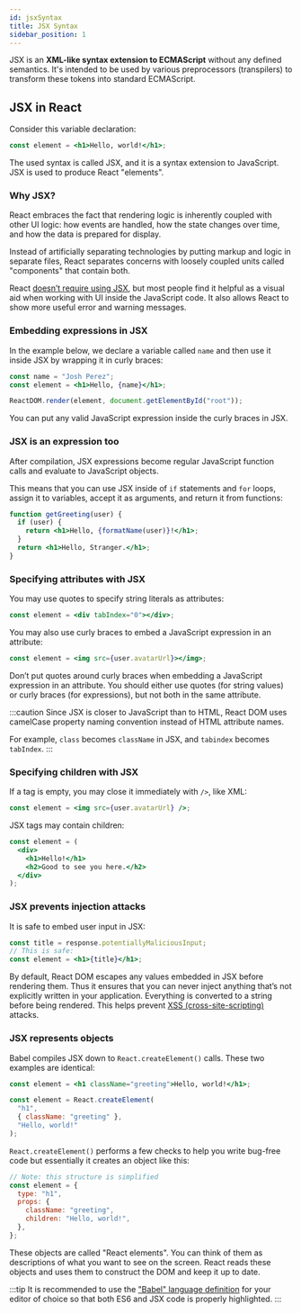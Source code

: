```yaml
---
id: jsxSyntax
title: JSX Syntax
sidebar_position: 1
---
```


JSX is an **XML-like syntax extension to ECMAScript** without any defined semantics. It's intended to be used by various preprocessors (transpilers) to transform these tokens into standard ECMAScript.

## JSX in React

Consider this variable declaration:

```jsx
const element = <h1>Hello, world!</h1>;
```

The used syntax is called JSX, and it is a syntax extension to JavaScript. JSX is used to produce React "elements".

### Why JSX?

React embraces the fact that rendering logic is inherently coupled with other UI logic: how events are handled, how the state changes over time, and how the data is prepared for display.

Instead of artificially separating technologies by putting markup and logic in separate files, React separates concerns with loosely coupled units called "components" that contain both.

React [doesn’t require using JSX](https://reactjs.org/docs/react-without-jsx.html), but most people find it helpful as a visual aid when working with UI inside the JavaScript code. It also allows React to show more useful error and warning messages.

### Embedding expressions in JSX

In the example below, we declare a variable called `name` and then use it inside JSX by wrapping it in curly braces:

```jsx {1-2}
const name = "Josh Perez";
const element = <h1>Hello, {name}</h1>;

ReactDOM.render(element, document.getElementById("root"));
```

You can put any valid JavaScript expression inside the curly braces in JSX.

### JSX is an expression too

After compilation, JSX expressions become regular JavaScript function calls and evaluate to JavaScript objects.

This means that you can use JSX inside of `if` statements and `for` loops, assign it to variables, accept it as arguments, and return it from functions:

```jsx {3,5}
function getGreeting(user) {
  if (user) {
    return <h1>Hello, {formatName(user)}!</h1>;
  }
  return <h1>Hello, Stranger.</h1>;
}
```

### Specifying attributes with JSX

You may use quotes to specify string literals as attributes:

```jsx
const element = <div tabIndex="0"></div>;
```

You may also use curly braces to embed a JavaScript expression in an attribute:

```jsx
const element = <img src={user.avatarUrl}></img>;
```

Don’t put quotes around curly braces when embedding a JavaScript expression in an attribute. You should either use quotes (for string values) or curly braces (for expressions), but not both in the same attribute.

:::caution
Since JSX is closer to JavaScript than to HTML, React DOM uses camelCase property naming convention instead of HTML attribute names.

For example, `class` becomes `className` in JSX, and `tabindex` becomes `tabIndex`.
:::

### Specifying children with JSX

If a tag is empty, you may close it immediately with `/>`, like XML:

```jsx
const element = <img src={user.avatarUrl} />;
```

JSX tags may contain children:

```jsx
const element = (
  <div>
    <h1>Hello!</h1>
    <h2>Good to see you here.</h2>
  </div>
);
```

### JSX prevents injection attacks

It is safe to embed user input in JSX:

```jsx
const title = response.potentiallyMaliciousInput;
// This is safe:
const element = <h1>{title}</h1>;
```

By default, React DOM escapes any values embedded in JSX before rendering them. Thus it ensures that you can never inject anything that’s not explicitly written in your application. Everything is converted to a string before being rendered. This helps prevent [XSS (cross-site-scripting)](https://en.wikipedia.org/wiki/Cross-site_scripting) attacks.

### JSX represents objects

Babel compiles JSX down to `React.createElement()` calls. These two examples are identical:

```jsx
const element = <h1 className="greeting">Hello, world!</h1>;
```

```jsx
const element = React.createElement(
  "h1",
  { className: "greeting" },
  "Hello, world!"
);
```

`React.createElement()` performs a few checks to help you write bug-free code but essentially it creates an object like this:

```jsx
// Note: this structure is simplified
const element = {
  type: "h1",
  props: {
    className: "greeting",
    children: "Hello, world!",
  },
};
```

These objects are called "React elements". You can think of them as descriptions of what you want to see on the screen. React reads these objects and uses them to construct the DOM and keep it up to date.

:::tip
It is recommended to use the ["Babel" language definition](https://babeljs.io/docs/en/editors) for your editor of choice so that both ES6 and JSX code is properly highlighted.
:::
